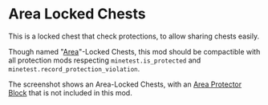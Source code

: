 # Area Locked Chests
This is a locked chest that check protections, to allow sharing chests easily.

Though named "[Area](https://content.minetest.net/packages/ShadowNinja/areas/)"-Locked Chests, this mod should be compactible with all protection mods respecting `minetest.is_protected` and `minetest.record_protection_violation`.

The screenshot shows an Area-Locked Chests, with an [Area Protector Block](https://content.minetest.net/packages/Emojiminetest/protect_block_area/) that is not included in this mod.

